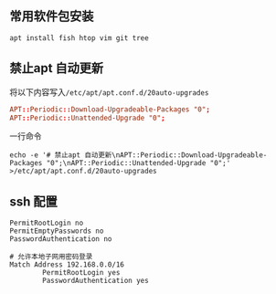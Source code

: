 
## 常用软件包安装

```shell
apt install fish htop vim git tree
```

## 禁止apt 自动更新

将以下内容写入`/etc/apt/apt.conf.d/20auto-upgrades`

```conf
APT::Periodic::Download-Upgradeable-Packages "0";
APT::Periodic::Unattended-Upgrade "0";
```

一行命令
```
echo -e '# 禁止apt 自动更新\nAPT::Periodic::Download-Upgradeable-Packages "0";\nAPT::Periodic::Unattended-Upgrade "0";' >/etc/apt/apt.conf.d/20auto-upgrades
```

## ssh 配置

```ssh_config
PermitRootLogin no
PermitEmptyPasswords no
PasswordAuthentication no

# 允许本地子网用密码登录
Match Address 192.168.0.0/16
        PermitRootLogin yes
        PasswordAuthentication yes

```
